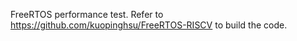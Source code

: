 FreeRTOS performance test. Refer to <https://github.com/kuopinghsu/FreeRTOS-RISCV> to build the code.
